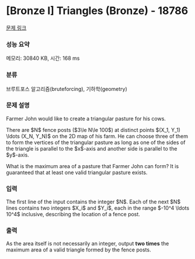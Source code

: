 # [Bronze I] Triangles (Bronze) - 18786 

[문제 링크](https://www.acmicpc.net/problem/18786) 

### 성능 요약

메모리: 30840 KB, 시간: 168 ms

### 분류

브루트포스 알고리즘(bruteforcing), 기하학(geometry)

### 문제 설명

<p>Farmer John would like to create a triangular pasture for his cows.</p>

<p>There are $N$ fence posts ($3\le N\le 100$) at distinct points $(X_1, Y_1) \ldots (X_N, Y_N)$ on the 2D map of his farm. He can choose three of them to form the vertices of the triangular pasture as long as one of the sides of the triangle is parallel to the $x$-axis and another side is parallel to the $y$-axis.</p>

<p>What is the maximum area of a pasture that Farmer John can form? It is guaranteed that at least one valid triangular pasture exists.</p>

### 입력 

 <p>The first line of the input contains the integer $N$. Each of the next $N$ lines contains two integers $X_i$ and $Y_i$, each in the range $-10^4 \ldots 10^4$ inclusive, describing the location of a fence post.</p>

### 출력 

 <p>As the area itself is not necessarily an integer, output <strong>two times</strong> the maximum area of a valid triangle formed by the fence posts.</p>

